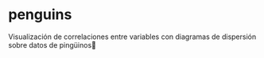 # penguins
Visualización de correlaciones entre variables con diagramas de dispersión sobre datos de pingüinos🐧
